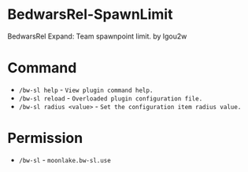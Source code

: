 # BedwarsRel-SpawnLimit
BedwarsRel Expand: Team spawnpoint limit. by lgou2w

# Command
* `/bw-sl help` - `View plugin command help.`
* `/bw-sl reload` - `Overloaded plugin configuration file.`
* `/bw-sl radius <value>` - `Set the configuration item radius value.`

# Permission
* `/bw-sl` - `moonlake.bw-sl.use`
